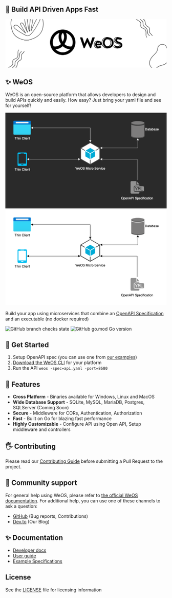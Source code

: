 ## 🤯 Build API Driven Apps Fast
![WeOS Logo In Black and White](./docs/assets/images/weos-white.png)
## ✨ WeOS
WeOS is an open-source platform that allows developers to design and build APIs quickly and easily. How easy? Just bring your yaml file and see for yourself!
<p align="center">
    <img src="./docs/assets/images/weos-microservice-layout-dark.png#gh-dark-mode-only" width="603" alt="Diagram that shows WeOS microservice using an OpenAPI spec and connected to a database" title="Basic WeOS microservice layout" />  
    <img src="./docs/assets/images/weos-microservice-layout.png#gh-light-mode-only" width="603" alt="Diagram that shows WeOS microservice using an OpenAPI spec and connected to a database" title="Basic WeOS microservice layout" />
</p>

Build your app using microservices that combine an [OpenAPI Specification](https://spec.openapis.org/oas/latest.html) and an executable (no docker required)

![GitHub branch checks state](https://img.shields.io/github/checks-status/wepala/weos/dev) ![GitHub go.mod Go version](https://img.shields.io/github/go-mod/go-version/wepala/weos)

## 🚀 Get Started
1. Setup OpenAPI spec (you can use one from [our examples](https://wepala.github.io/weos/examples))
2. [Download the WeOS CLI](https://github.com/wepala/weos/releases) for your platform
3. Run the API `weos -spec=api.yaml -port=8680`

## 🎉 Features
* **Cross Platform** - Binaries available for Windows, Linux and MacOS
* **Wide Database Support** - SQLite, MySQL, MariaDB, Postgres, SQLServer (Coming Soon)
* **Secure** - Middleware for CORs, Authentication, Authorization
* **Fast** - Built on Go for blazing fast performance
* **Highly Customizable** - Configure API using Open API, Setup middleware and controllers

## 🖐 Contributing

Please read our [Contributing Guide](./CONTRIBUTING.md) before submitting a Pull Request to the project.

## 🙏 Community support

For general help using WeOS, please refer to [the official WeOS documentation](https://wepala.github.io/weos). For additional help, you can use one of these channels to ask a question:

- [GitHub](https://github.com/wepala/weos) (Bug reports, Contributions)
- [Dev.to](https://dev.to/wepala) (Our Blog)

## ✨ Documentation

- [Developer docs](https://wepala.github.io/weos/)
- [User guide](https://wepala.github.io/weos/getting-started/)
- [Example Specifications](https://wepala.github.io/weos/examples/)

## License

See the [LICENSE](./LICENSE) file for licensing information
